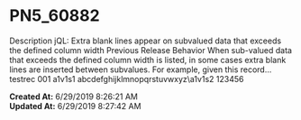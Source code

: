 # PN5_60882

Description jQL: Extra blank lines appear on subvalued data that exceeds the defined column width Previous Release Behavior When sub-valued data that exceeds the defined column width is listed, in some cases extra blank lines are inserted between subvalues. For example, given this record... testrec 001 a1v1s1 abcdefghijklmnopqrstuvwxyz\a1v1s2 123456  

**Created At:** 6/29/2019 8:26:21 AM  
**Updated At:** 6/29/2019 8:27:42 AM  

